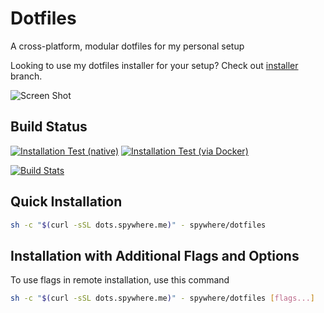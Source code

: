 # Dotfiles

A cross-platform, modular dotfiles for my personal setup

Looking to use my dotfiles installer for your setup? Check out [installer](https://github.com/spywhere/dotfiles/tree/installer) branch.

![Screen Shot](https://user-images.githubusercontent.com/1087399/270018021-aa94a7c6-4e38-4e30-994f-7281ca92f3e2.png)

## Build Status

[![Installation Test (native)](https://github.com/spywhere/dotfiles/actions/workflows/macos-test.yml/badge.svg)](https://github.com/spywhere/dotfiles/actions/workflows/macos-test.yml)
[![Installation Test (via Docker)](https://github.com/spywhere/dotfiles/actions/workflows/os-test.yml/badge.svg)](https://github.com/spywhere/dotfiles/actions/workflows/os-test.yml)

[![Build Stats](https://buildstats.info/github/chart/spywhere/dotfiles?branch=main)](https://github.com/spywhere/dotfiles/actions)

## Quick Installation

```sh
sh -c "$(curl -sSL dots.spywhere.me)" - spywhere/dotfiles
```

## Installation with Additional Flags and Options

To use flags in remote installation, use this command

```sh
sh -c "$(curl -sSL dots.spywhere.me)" - spywhere/dotfiles [flags...]
```
